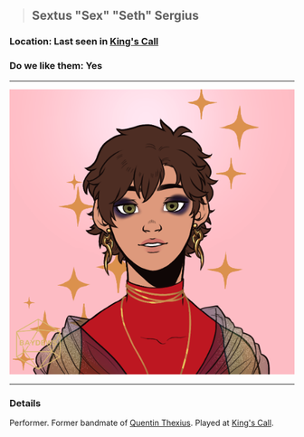 >## Sextus "Sex" "Seth" Sergius

### Location: Last seen in [King's Call](Notes/Locations/King's%20Call.md)

### Do we like them: Yes

***

![sextus_hot](../../../Templates/images/npc-sextus.png "hot")

***

### Details

Performer. Former bandmate of [Quentin Thexius](Notes/Characters/PCs/Quentin%20Thexius.md). Played at [King's Call](../../Locations/King's%20Call.md#The%20Duck's%20Back).
